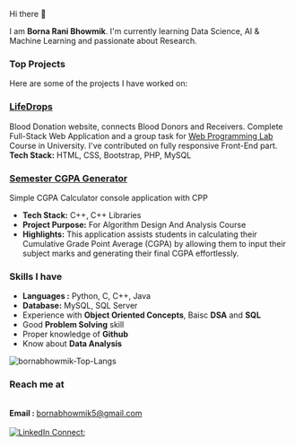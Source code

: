 Hi there 👋

I am <strong>Borna Rani Bhowmik</strong>. I'm currently learning Data Science, AI & Machine Learning and passionate about Research. <strong></strong> 

### Top Projects
Here are some of the projects I have worked on:
### [LifeDrops](https://bcoderapp.github.io/LifeDrops/)
Blood Donation website, connects Blood Donors and Receivers. Complete Full-Stack Web Application and a group task for [Web Programming Lab](https://github.com/bornabhowmik/CSE-323-Web-Programming) Course in University. I've contributed on fully responsive Front-End part. <br>
**Tech Stack:** HTML, CSS, Bootstrap, PHP, MySQL

### [Semester CGPA Generator](https://github.com/bornabhowmik/semester-cgpa-generator)
Simple CGPA Calculator console application with CPP
- **Tech Stack:** C++, C++ Libraries
- **Project Purpose:** For Algorithm Design And Analysis Course
- **Highlights:** This application assists students in calculating their Cumulative Grade Point Average (CGPA) by allowing them to input their subject marks and generating their final CGPA effortlessly.

### Skills I have
- **Languages :** Python, C, C++, Java
- **Database:** MySQL, SQL Server
- Experience with **Object Oriented Concepts**, Baisc **DSA** and **SQL**
- Good **Problem Solving** skill 
- Proper knowledge of **Github**
- Know about **Data Analysis**

<p align="left"> <img src="https://github-readme-stats.vercel.app/api/top-langs/?username=bornabhowmik&layout=compact" alt="bornabhowmik-Top-Langs" /> </p>

<!--
  <img src="https://github-readme-stats.vercel.app/api?username=bornabhowmik&show_icons=true" alt="bornabhowmik-Github" />
-->

### Reach me at
<br><strong>Email : </strong> bornabhowmik5@gmail.com
<br><br>
[![LinkedIn Connect](https://img.shields.io/badge/%20-Connect-black?color=14171A&labelColor=212121&logo=linkedin&logoColor=ffffff)](https://www.linkedin.com/in/bornabhowmik/);

<!--
[![GitHub Streak](https://streak-stats.demolab.com/?user=bornabhowmik&theme=dark&hide_border=true)](https://git.io/streak-stats)
-->
